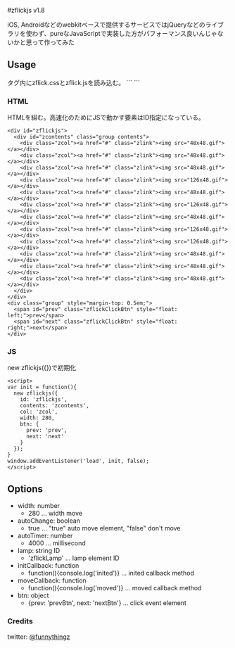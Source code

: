 #zflickjs v1.8


iOS, Androidなどのwebkitベースで提供するサービスではjQueryなどのライブラリを使わず、pureなJavaScriptで実装した方がパフォーマンス良いんじゃないかと思って作ってみた

## Usage
<head>タグ内にzflick.cssとzflick.jsを読み込む。
```
<link rel="stylesheet" href="zflick.css">
<script type="text/javascript" src="zflick.js"></script>
```


### HTML
HTMLを組む。高速化のためにJSで動かす要素はID指定になっている。

```
<div id="zflickjs">
  <div id="zcontents" class="group contents">
    <div class="zcol"><a href="#" class="zlink"><img src="48x48.gif"></a></div>
    <div class="zcol"><a href="#" class="zlink"><img src="48x48.gif"></a></div>
    <div class="zcol"><a href="#" class="zlink"><img src="48x48.gif"></a></div>
    <div class="zcol"><a href="#" class="zlink"><img src="126x48.gif"></a></div>
    <div class="zcol"><a href="#" class="zlink"><img src="48x48.gif"></a></div>
    <div class="zcol"><a href="#" class="zlink"><img src="126x48.gif"></a></div>
    <div class="zcol"><a href="#" class="zlink"><img src="48x48.gif"></a></div>
    <div class="zcol"><a href="#" class="zlink"><img src="126x48.gif"></a></div>
    <div class="zcol"><a href="#" class="zlink"><img src="126x48.gif"></a></div>
    <div class="zcol"><a href="#" class="zlink"><img src="48x48.gif"></a></div>
    <div class="zcol"><a href="#" class="zlink"><img src="48x48.gif"></a></div>
    <div class="zcol"><a href="#" class="zlink"><img src="48x48.gif"></a></div>
  </div>
</div>
<div class="group" style="margin-top: 0.5em;">
  <span id="prev" class="zflickClickBtn" style="float: left;">prev</span>
  <span id="next" class="zflickClickBtn" style="float: right;">next</span>
</div>
```

### JS
new zflickjs({})で初期化
```
<script>
var init = function(){
  new zflickjs({
    id: 'zflickjs',
    contents: 'zcontents',
    col: 'zcol',
    width: 280,
    btn: {
      prev: 'prev',
      next: 'next'
    }
  });
}
window.addEventListener('load', init, false);
</script>
```

## Options

* width: number
    * 280 ... width move
* autoChange: boolean
    * true ... "true" auto move element, "false" don't move
* autoTimer: number
    * 4000 ... millisecond
* lamp: string ID
    * 'zflickLamp' ... lamp element ID
* initCallback: function
    * function(){console.log('inited')} ... inited callback method
* moveCallback: function
    * function(){console.log('moved')} ... moved callback method
* btn: object
    * {prev: 'prevBtn', next: 'nextBtn'} ... click event element


### Credits
twitter: <a href="https://twitter.com/funnythingz" target="_blank">@funnythingz</a>